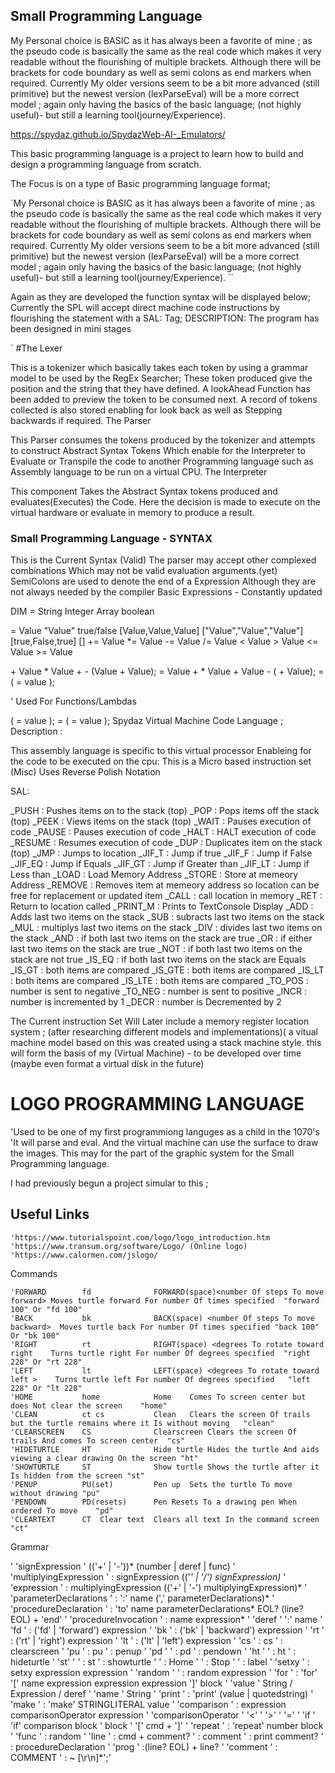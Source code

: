 ## Small Programming Language

My Personal choice is BASIC as it has always been a favorite of mine ; as the pseudo code is basically the same as the real code which makes it very readable without the flourishing of multiple brackets. Although there will be brackets for code boundary as well as semi colons as end markers when required. Currently My older versions seem to be a bit more advanced (still primitive) but the newest version (lexParseEval) will be a more correct model ; again only having the basics of the basic language; (not highly useful)- but still a learning tool(journey/Experience).

https://spydaz.github.io/SpydazWeb-AI-_Emulators/

This basic programming language is a project to learn how to build and design a programming language from scratch.

The Focus is on a type of Basic programming language format;

`My Personal choice is BASIC as it has always been a favorite of mine ; as the pseudo code is basically the same as the real code which makes it very readable without the flourishing of multiple brackets. Although there will be brackets for code boundary as well as semi colons as end markers when required. Currently My older versions seem to be a bit more advanced (still primitive) but the newest version (lexParseEval) will be a more correct model ; again only having the basics of the basic language; (not highly useful)- but still a learning tool(journey/Experience). ``

Again as they are developed the function syntax will be displayed below; Currently the SPL will accept direct machine code instructions by flourishing the statement with a SAL: Tag;
DESCRIPTION:
The program has been designed in mini stages

`
#The Lexer

This is a tokenizer which basically takes each token by using a grammar model to be used by the RegEx Searcher; These token produced give the position and the string that they have defined. A lookAhead Function has been added to preview the token to be consumed next. A record of tokens collected is also stored enabling for look back as well as Stepping backwards if required.
The Parser

This Parser consumes the tokens produced by the tokenizer and attempts to construct Abstract Syntax Tokens Which enable for the Interpreter to Evaluate or Transpile the code to another Programming language such as Assembly language to be run on a virtual CPU.
The Interpreter

This component Takes the Abstract Syntax tokens produced and evaluates(Executes) the Code. Here the decision is made to execute on the virtual hardware or evaluate in memory to produce a result.


### Small Programming Language - SYNTAX

This is the Current Syntax (Valid)
The parser may accept other complexed combinations Which may not be valid evaluation arguments.(yet) SemiColons are used to denote the end of a Expression Although they are not always needed by the compiler
Basic Expressions - Constantly updated

DIM <Identifier> = String Integer Array boolean

<Identifier> =	Value 
				"Value" 
				true/false 
				[Value,Value,Value] 
				["Value","Value","Value"] 
				[true,False,true] 
				[]
<Identifier>	+= Value
				*= Value
				-= Value
				/= Value
<Identifier>	<  Value
				>  Value
				<= Value
				>= Value

<Identifier> + Value * Value + <Identifier> - (Value + Value);
<Identifier> = Value + <Identifier> * Value + Value - (<Identifier> + Value);
<Identifier> = ( <Identifier> = value );

'
Used For Functions/Lambdas

<Identifier>( <Identifier> = value );
<Identifier> = ( <Identifier> = value );
Spydaz Virtual Machine Code Language ;
Description :

This assembly language is specific to this virtual processor 
Enableing for the code to be executed on the cpu: 
This is a Micro based instruction set (Misc) Uses Reverse Polish Notation

SAL:

_PUSH				: Pushes items on to the stack (top)
_POP				: Pops items off the stack (top)
_PEEK				: Views items on the stack (top)
_WAIT				: Pauses execution of code
_PAUSE				: Pauses execution of code
_HALT				: HALT execution of code
_RESUME				: Resumes execution of code
_DUP				: Duplicates item on the stack (top)
_JMP				: Jumps to location
_JIF_T				: Jump if true
_JIF_F				: Jump if False
_JIF_EQ				: Jump if Equals
_JIF_GT				: Jump if Greater than
_JIF_LT				: Jump if Less than
_LOAD				: Load Memory Address
_STORE				: Store at memeory Address
_REMOVE				: Removes item at memeory address so location can be free for replacement or updated item
_CALL				: call location in memory
_RET				: Return to location called
_PRINT_M			: Prints to TextConsole Display
_ADD				: Adds last two items on the stack
_SUB				: subracts last two items on the stack
_MUL				: multiplys last two items on the stack
_DIV				: divides last two items on the stack
_AND				: if both last two items on the stack are true
_OR				: if either last two items on the stack are true
_NOT				: if both last two items on the stack are not true
_IS_EQ				: if both last two items on the stack are Equals
_IS_GT				: both items are compared 
_IS_GTE				: both items are compared 
_IS_LT				: both items are compared 
_IS_LTE				: both items are compared 
_TO_POS				: number is sent to negative
_TO_NEG				: number is sent to positive
_INCR				: number is incremented by 1
_DECR 				: number is Decremented by 2

The Current instruction Set Will Later include a memory register location system ; (after researching different models and implementations)( a vitual machine model based on this was created using a stack machine style. this will form the basis of my (Virtual Machine) - to be developed over time (maybe even format a virtual disk in the future)


# LOGO PROGRAMMING LANGUAGE

'Used to be one of my first programmiong languges as a child in the 1070's 'It will parse and eval. And the virtual machine can use the surface to draw the images. This may for the part of the graphic system for the Small Programming language.

I had previously begun a project simular to this ;

## Useful Links

    'https://www.tutorialspoint.com/logo/logo_introduction.htm
    'https://www.transum.org/software/Logo/ (Online logo)
    'https://www.calormen.com/jslogo/

Commands

    'FORWARD	    fd	            FORWARD(space)<number Of steps To move forward>	Moves turtle forward For number Of times specified	"forward 100" Or "fd 100"
    'BACK	        bk	            BACK(space) <number Of steps To move backward>	Moves turtle back For number Of times specified	"back 100" Or "bk 100"
    'RIGHT	        rt	            RIGHT(space) <degrees To rotate toward right	Turns turtle right For number Of degrees specified	"right 228" Or "rt 228"
    'LEFT	        lt	            LEFT(space) <degrees To rotate toward left >	Turns turtle left For number Of degrees specified	"left 228" Or "lt 228"
    'HOME	        home	        Home	Comes To screen center but does Not clear the screen	"home"
    'CLEAN	        ct cs	        Clean	Clears the screen Of trails but the turtle remains where it Is without moving	"clean"
    'CLEARSCREEN	CS	            Clearscreen	Clears the screen Of trails And comes To screen center	"cs"
    'HIDETURTLE	    HT	            Hide turtle	Hides the turtle And aids viewing a clear drawing On the screen	"ht"
    'SHOWTURTLE	    ST	            Show turtle	Shows the turtle after it Is hidden from the screen	"st"
    'PENUP	        PU(set)         Pen up	Sets the turtle To move without drawing	"pu"
    'PENDOWN	    PD(resets)      Pen	Resets To a drawing pen When ordered To move	"pd"
    'CLEARTEXT	    CT	Clear text	Clears all text In the command screen	"ct"

Grammar

 '
    'signExpression
    '   (('+' | '-'))* (number | deref | func)
    '
    'multiplyingExpression
    '    : signExpression (('*' | '/') signExpression)*
    '
    'expression
    '    : multiplyingExpression (('+' | '-') multiplyingExpression)*
    '
    'parameterDeclarations
    '       : ':' name (',' parameterDeclarations)*
    '
    'procedureDeclaration
    '       : 'to' name parameterDeclarations* EOL? (line? EOL) + 'end'
    '
    'procedureInvocation
    '       : name expression*
    '
    'deref
    '   ':' name
    '
    'fd
    '   : ('fd' | 'forward') expression
    '
    'bk
    '   : ('bk' | 'backward') expression
    '
    'rt
    '   : ('rt' | 'right') expression
    '
    'lt 
    '    : ('lt' | 'left') expression
    '
    'cs
    '    : cs
    '    : clearscreen
    '
    'pu
    '    : pu
    '    : penup
    '
    'pd
    '
    '    : pd
    '    : pendown
    '
    'ht
    '
    '    : ht
    '    : hideturtle
    '
    'st'
    '
    '    : st
    '    : showturtle
    '
    '    : Home
    '
    '    : Stop
    '
    '    : label
    '
    'setxy
    '    : setxy expression expression
    '
    'random
    '
    '    : random expression
    '
    'for
    '    : 'for' '[' name expression expression expression ']' block
    '
    'value
    ' String / Expression / deref
    '
    'name
    '   String
    '
    'print
    '    : 'print' (value | quotedstring)
    '
    'make
    '    : 'make' STRINGLITERAL value
    '
    'comparison
    ' : expression comparisonOperator expression
    '
    'comparisonOperator
    '       '<'
    '       '>'
    '       '='
    '
    'if
    '       'if' comparison block
    ' block
    '       '[' cmd + ']'
    '
    'repeat
    '       : 'repeat' number block
    '
    'func
    '   : random
    '
    'line
    '       : cmd + comment?
    '       : comment
    '       : print comment?
    '       : procedureDeclaration
    '
    'prog
    '       :(line? EOL) + line?
    '
    'comment
    '       : COMMENT
    '       :  ~ [\r\n]*';'

